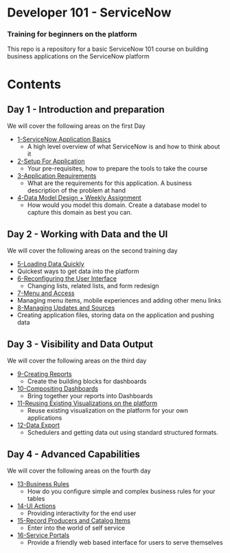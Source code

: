 # Developer 101 - ServiceNow
### Training for beginners on the platform
This  repo is a repository for a basic ServiceNow 101 course on building business applications on the ServiceNow platform

# Contents

## Day 1 - Introduction and preparation
We will cover the following areas on the first Day

* [1-ServiceNow Application Basics](./chap1/README.md)
  *  A high level overview of what ServiceNow is and how to think about it
* [2-Setup For Application](./chap2/README.md)
  *  Your pre-requisites, how to prepare the tools to take the course
* [3-Application Requirements](./chap3/README.md)
  *   What are the requirements for this application. A business description of the problem at hand
* [4-Data Model Design + Weekly Assignment](./chap3/README.md)
  *  How would you model this domain. Create a database model to capture this domain as best you can.

## Day 2 - Working with Data and the UI
 We will cover the following areas on the second training day

 * [5-Loading Data Quickly](./chap5/README.md)
  *  Quickest ways to get data into the platform
 * [6-Reconfiguring the User Interface](./chap6/README.md)
   *  Changing lists, related lists, and form redesign
 * [7-Menu and Access](./chap7/README.md)
  *  Managing menu items, mobile experiences and adding other menu links
 * [8-Managing Updates and Sources](./chap8/README.md)
  *  Creating application files, storing data on the application and pushing data

## Day 3 - Visibility and Data Output
   We will cover the following areas on the third day

   * [9-Creating Reports](./chap9/README.md)
     *  Create the building blocks for dashboards
   * [10-Compositing  Dashboards](./chap10/README.md)
     *  Bring together your reports into Dashboards
   * [11-Reusing Existing Visualizations on the platform](./chap11/README.md)
     *  Reuse existing visualization on the platform for your own applications
   * [12-Data Export](./chap12/README.md)
     *  Schedulers and getting data out using standard structured formats.

## Day 4 - Advanced Capabilities
   We will cover the following areas on the fourth day

* [13-Business Rules](./chap13/README.md)
   *  How do you configure simple and complex business rules for your tables
* [14-UI Actions](./chap14/README.md)
   *  Providing interactivity for the end user
* [15-Record Producers and Catalog Items](./chap15/README.md)
    *  Enter into the world of self service
* [16-Service Portals](./chap16/README.md)
   * Provide a friendly web based interface for users to serve themselves

